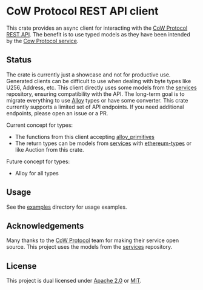 # CoW Protocol REST API client

This crate provides an async client for interacting with the [CoW Protocol REST API](https://api.cow.fi/docs/#/). The benefit is to use typed models as they have been intended by the [Cow Protocol service](https://github.com/cowprotocol/services).

## Status
The crate is currently just a showcase and not for productive use. Generated clients can be difficult to use when dealing with byte types like U256, Address, etc. This client directly uses some models from the [services](https://github.com/cowprotocol/services) repository, ensuring compatibility with the API. The long-term goal is to migrate everything to use [Alloy](https://github.com/alloy-rs/alloy) types or have some converter. This crate currently supports a limited set of API endpoints. If you need additional endpoints, please open an issue or a PR.

Current concept for types:
- The functions from this client accepting [alloy_primitives](https://docs.rs/alloy-primitives/latest/alloy_primitives/)
- The return types can be models from [services](https://github.com/cowprotocol/services) with [ethereum-types](https://crates.io/crates/ethereum-types) or like Auction from this crate.

Future concept for types:
- Alloy for all types

## Usage
See the [examples](./examples) directory for usage examples.

## Acknowledgements
Many thanks to the [CoW Protocol](https://github.com/cowprotocol) team for making their service open source. This project uses the models from the [services](https://github.com/cowprotocol/services) repository.

## License
This project is dual licensed under [Apache 2.0](./LICENSE-APACHE) or [MIT](./LICENSE-MIT). 
